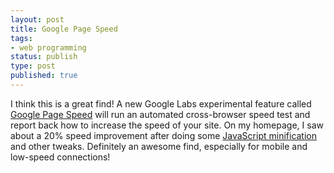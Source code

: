 ```yaml
---
layout: post
title: Google Page Speed
tags:
- web programming
status: publish
type: post
published: true
---
```

I think this is a great find! A new Google Labs experimental feature called [Google Page Speed](http://pagespeed.googlelabs.com/) will run an automated cross-browser speed test and report back how to increase the speed of your site. On my homepage, I saw about a 20% speed improvement after doing some [JavaScript minification](http://en.wikipedia.org/wiki/Minification_(programming)) and other tweaks. Definitely an awesome find, especially for mobile and low-speed connections!
